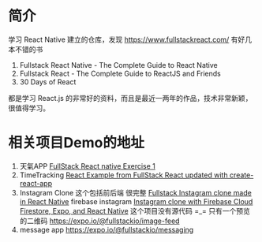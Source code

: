 # 简介
学习 React Native 建立的仓库，发现 <https://www.fullstackreact.com/> 有好几本不错的书

1. Fullstack React Native - The Complete Guide to React Native
2. Fullstack React - The Complete Guide to ReactJS and Friends
3. 30 Days of React 

都是学习 React.js 的非常好的资料，而且是最近一两年的作品，技术非常新颖，很值得学习。

# 相关项目Demo的地址
1. 天氣APP [FullStack React native Exercise 1](https://github.com/kiraarghy/WeatherApp)
2. TimeTracking [React Example from FullStack React updated with create-react-app ](https://github.com/danielzen/time-tracking-es6)
3. Instagram Clone 这个包括前后端 很完整 [Fullstack Instagram clone made in React Native](https://github.com/MarcinMiler/instagram-clone)
   firebase instagram [Instagram clone with Firebase Cloud Firestore, Expo, and React Native](https://github.com/evanbacon/firebase-instagram)
   这个项目没有源代码 =_= 只有一个预览的二维码 <https://expo.io/@fullstackio/image-feed>
4. message app <https://expo.io/@fullstackio/messaging>